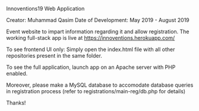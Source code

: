Innoventions19 Web Application

Creator: Muhammad Qasim
Date of Development: May 2019 - August 2019

Event website to impart information regarding it and allow registration.
The working full-stack app is live at https://innoventions.herokuapp.com/

To see frontend UI only: Simply open the index.html file with all other repositories present in the same folder.

To see the full application, launch app on an Apache server with PHP enabled.

Moreover, please make a MySQL database to accomodate database queries in registration process 
(refer to registrations/main-reg/db.php for details)

Thanks!


